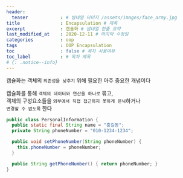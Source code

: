 ```yaml
---
header:
  teaser            : # 썸네일 이미지 /assets/images/face_army.jpg
title               : Encapsulation # 제목
excerpt             : 캡슐화 # 썸네일 한줄 요약
last_modified_at    : 2020-12-11 # 마지막 수정일
categories          : oop
tags                : OOP Encapsulation
toc                 : false # 목차 사용여부
toc_label           : # 목차 제목
# {: .notice--info}
---
```


캡슐화는 객체의 `의존성을 낮추기` 위해 필요한 아주 중요한 개념이다  

캡슐화를 통해 `객체의 데이터와 연산을 하나로` 묶고,  
객체의 구성요소들을 `외부에서 직접 접근하지 못하게 은닉`하거나  
`변경할 수 없도록` 한다


```java
public class PersonalInformation {
  public static final String name = "홍길동";
  private String phoneNumber = "010-1234-1234";

  public void setPhoneNumber(String phoneNumber) {
    this.phoneNumber = phoneNumber; 
  }

  public String getPhoneNumber() { return phoneNumber; }
}
```
